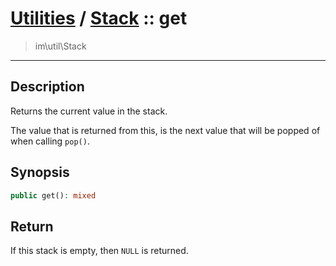 # [Utilities](util.md) / [Stack](util-Stack.md) :: get
 > im\util\Stack
____

## Description
Returns the current value in the stack.

The value that is returned from this, is the next value
that will be popped of when calling `pop()`.

## Synopsis
```php
public get(): mixed
```

## Return
If this stack is empty, then `NULL` is returned.
